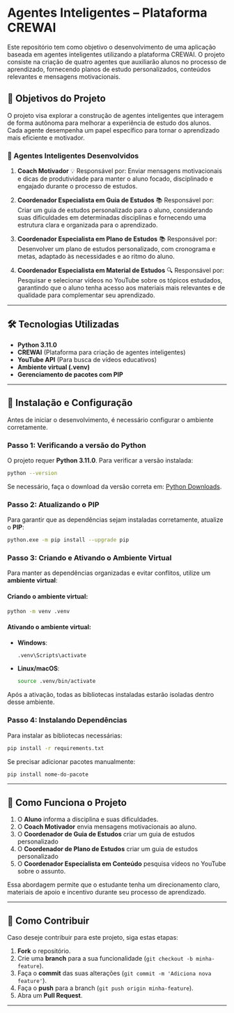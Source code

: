 # Agentes Inteligentes – Plataforma CREWAI

Este repositório tem como objetivo o desenvolvimento de uma aplicação baseada em agentes inteligentes utilizando a plataforma CREWAI. O projeto consiste na criação de quatro agentes que auxiliarão alunos no processo de aprendizado, fornecendo planos de estudo personalizados, conteúdos relevantes e mensagens motivacionais.

## 📌 Objetivos do Projeto

O projeto visa explorar a construção de agentes inteligentes que interagem de forma autônoma para melhorar a experiência de estudo dos alunos. Cada agente desempenha um papel específico para tornar o aprendizado mais eficiente e motivador.

### 🧠 Agentes Inteligentes Desenvolvidos

1. **Coach Motivador**
💡 Responsável por: Enviar mensagens motivacionais e dicas de produtividade para manter o aluno focado, disciplinado e engajado durante o processo de estudos.

2. **Coordenador Especialista em Guia de Estudos**
📚 Responsável por: Criar um guia de estudos personalizado para o aluno, considerando suas dificuldades em determinadas disciplinas e fornecendo uma estrutura clara e organizada para o aprendizado.

3. **Coordenador Especialista em Plano de Estudos**
📚 Responsável por: Desenvolver um plano de estudos personalizado, com cronograma e metas, adaptado às necessidades e ao ritmo do aluno.

4. **Coordenador Especialista em Material de Estudos**
🔍 Responsável por: Pesquisar e selecionar vídeos no YouTube sobre os tópicos estudados, garantindo que o aluno tenha acesso aos materiais mais relevantes e de qualidade para complementar seu aprendizado.

---

## 🛠️ Tecnologias Utilizadas

- **Python 3.11.0**  
- **CREWAI** (Plataforma para criação de agentes inteligentes)  
- **YouTube API** (Para busca de vídeos educativos)  
- **Ambiente virtual (.venv)**  
- **Gerenciamento de pacotes com PIP**  

---

## 📌 Instalação e Configuração

Antes de iniciar o desenvolvimento, é necessário configurar o ambiente corretamente.

### Passo 1: Verificando a versão do Python

O projeto requer **Python 3.11.0**. Para verificar a versão instalada:

```sh
python --version
```

Se necessário, faça o download da versão correta em: [Python Downloads](https://www.python.org/downloads/).

### Passo 2: Atualizando o PIP

Para garantir que as dependências sejam instaladas corretamente, atualize o **PIP**:

```sh
python.exe -m pip install --upgrade pip
```

### Passo 3: Criando e Ativando o Ambiente Virtual

Para manter as dependências organizadas e evitar conflitos, utilize um **ambiente virtual**:

#### Criando o ambiente virtual:
```sh
python -m venv .venv
```

#### Ativando o ambiente virtual:
- **Windows**:
  ```sh
  .venv\Scripts\activate
  ```
- **Linux/macOS**:
  ```sh
  source .venv/bin/activate
  ```

Após a ativação, todas as bibliotecas instaladas estarão isoladas dentro desse ambiente.

### Passo 4: Instalando Dependências

Para instalar as bibliotecas necessárias:

```sh
pip install -r requirements.txt
```

Se precisar adicionar pacotes manualmente:

```sh
pip install nome-do-pacote
```

---

## 📖 Como Funciona o Projeto

1. O **Aluno** informa a disciplina e suas dificuldades.  
2. O **Coach Motivador** envia mensagens motivacionais ao aluno.  
3. O **Coordenador de Guia de Estudos** criar um guia de estudos personalizado 
4. O **Coordenador de Plano de Estudos** criar um guia de estudos personalizado 
5. O **Coordenador Especialista em Conteúdo** pesquisa vídeos no YouTube sobre o assunto.  

Essa abordagem permite que o estudante tenha um direcionamento claro, materiais de apoio e incentivo durante seu processo de aprendizado.

---

## 📌 Como Contribuir

Caso deseje contribuir para este projeto, siga estas etapas:

1. **Fork** o repositório.
2. Crie uma **branch** para a sua funcionalidade (`git checkout -b minha-feature`).
3. Faça o **commit** das suas alterações (`git commit -m 'Adiciona nova feature'`).
4. Faça o **push** para a branch (`git push origin minha-feature`).
5. Abra um **Pull Request**.

---
